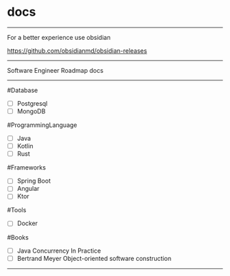 # docs
---

For a better experience use obsidian

https://github.com/obsidianmd/obsidian-releases

---
Software Engineer Roadmap docs

---

#Database
- [ ] Postgresql
- [ ] MongoDB

#ProgrammingLanguage
- [ ] Java
- [ ] Kotlin
- [ ] Rust

#Frameworks
- [ ] Spring Boot
- [ ] Angular
- [ ] Ktor

#Tools
- [ ] Docker

#Books
- [ ] Java Concurrency In Practice
- [ ] Bertrand Meyer Object-oriented software construction
---
